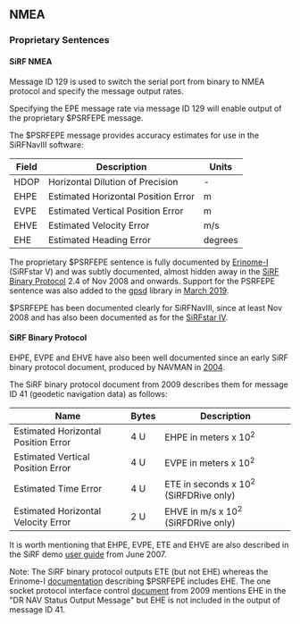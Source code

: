 ## NMEA

### Proprietary Sentences

#### SiRF NMEA

Message ID 129 is used to switch the serial port from binary to NMEA protocol and specify the message output rates.

Specifying the EPE message rate via message ID 129 will enable output of the proprietary $PSRFEPE message.

The $PSRFEPE message provides accuracy estimates for use in the SiRFNavIII software:

| Field | Description                         | Units   |
| ----- | ----------------------------------- | ------- |
| HDOP  | Horizontal Dilution of Precision    | -       |
| EHPE  | Estimated Horizontal Position Error | m       |
| EVPE  | Estimated Vertical Position Error   | m       |
| EHVE  | Estimated Velocity Error            | m/s     |
| EHE   | Estimated Heading Error             | degrees |

The proprietary $PSRFEPE sentence is fully documented by [Erinome-I](chipsets/sirf/pdf/Erinome-I_User_Manual_rev1.7.pdf) (SiRFstar V) and was subtly documented, almost hidden away in the [SiRF Binary Protocol](chipsets/sirf/pdf/SiRF_Binary_Protocol_2.4_2008_11.pdf) 2.4 of Nov 2008 and onwards. Support for the PSRFEPE sentence was also added to the [gpsd](https://github.com/ukyg9e5r6k7gubiekd6/gpsd) library in [March 2019](https://github.com/ukyg9e5r6k7gubiekd6/gpsd/blob/master/driver_nmea0183.c).

$PSRFEPE has been documented clearly for SiRFNavIII, since at least Nov 2008 and has also been documented as for the  [SiRFstar IV](https://mikrokontroler.pl/wp-content/uploads/pliki/L50_GPS_Protocol_V1%200_Preliminary_20110727.pdf).



#### SiRF Binary Protocol

EHPE, EVPE and EHVE have also been well documented since an early SiRF binary protocol document, produced by NAVMAN in [2004](chipsets/sirf/pdf/SiRF_Binary_Protocol_1.x_2004_02.pdf).

The SiRF binary protocol document from 2009 describes them for message ID 41 (geodetic navigation data) as follows:

| Name                                | Bytes | Description                                      |
| ----------------------------------- | ----- | ------------------------------------------------ |
| Estimated Horizontal Position Error | 4 U   | EHPE in meters x 10<sup>2</sup>                  |
| Estimated Vertical Position Error   | 4 U   | EVPE in meters x 10<sup>2</sup>                  |
| Estimated Time Error                | 4 U   | ETE in seconds x 10<sup>2</sup> (SiRFDRive only) |
| Estimated Horizontal Velocity Error | 2 U   | EHVE in m/s x 10<sup>2</sup> (SiRFDRive only)    |

It is worth mentioning that EHPE, EVPE, ETE and EHVE are also described in the SiRF demo [user guide](chipsets/sirf/pdf/SiRF_Demo_User_Guide_1.5_2007_06.pdf) from June 2007.

Note: The SiRF binary protocol outputs ETE (but not EHE) whereas the Erinome-I [documentation]((chipsets/sirf/pdf/Erinome-I_User_Manual_rev1.7.pdf)) describing $PSRFEPE includes EHE. The one socket protocol interface control [document](chipsets/sirf/pdf/One_Socket_Protocol_Interface_Control_Document_2009.pdf) from 2009 mentions EHE in the "DR NAV Status Output Message" but EHE is not included in the output of message ID 41.


